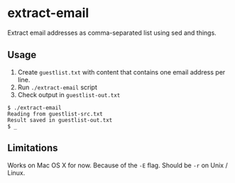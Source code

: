 # extract-email

Extract email addresses as comma-separated list using sed and things.

## Usage

1. Create `guestlist.txt` with content that contains one email address per line.
2. Run `./extract-email` script
3. Check output in `guestlist-out.txt`

```
$ ./extract-email
Reading from guestlist-src.txt
Result saved in guestlist-out.txt
$ _
```
## Limitations

Works on Mac OS X for now. Because of the `-E` flag. Should be `-r` on Unix / Linux.
